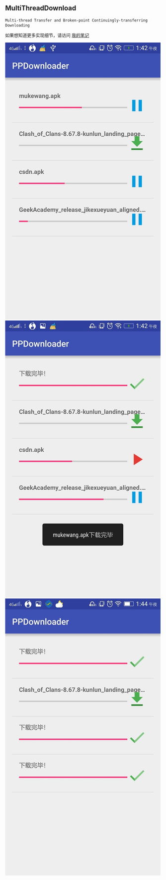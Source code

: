 ## MultiThreadDownload
    Multi-thread Transfer and Broken-point Continuingly-transferring Downloading

如果想知道更多实现细节，请访问
    [我的笔记](http://www.imooc.com/space/notelist/uid/1859625/cid/376)

![](https://github.com/xzhang76/MultiThreadDownload/blob/master/Screenshot_2015-12-23-01-42-41-182.jpeg)
![](https://github.com/xzhang76/MultiThreadDownload/blob/master/Screenshot_2015-12-23-01-42-55-431.jpeg)
![](https://github.com/xzhang76/MultiThreadDownload/blob/master/Screenshot_2015-12-23-01-44-58-393.jpeg)
